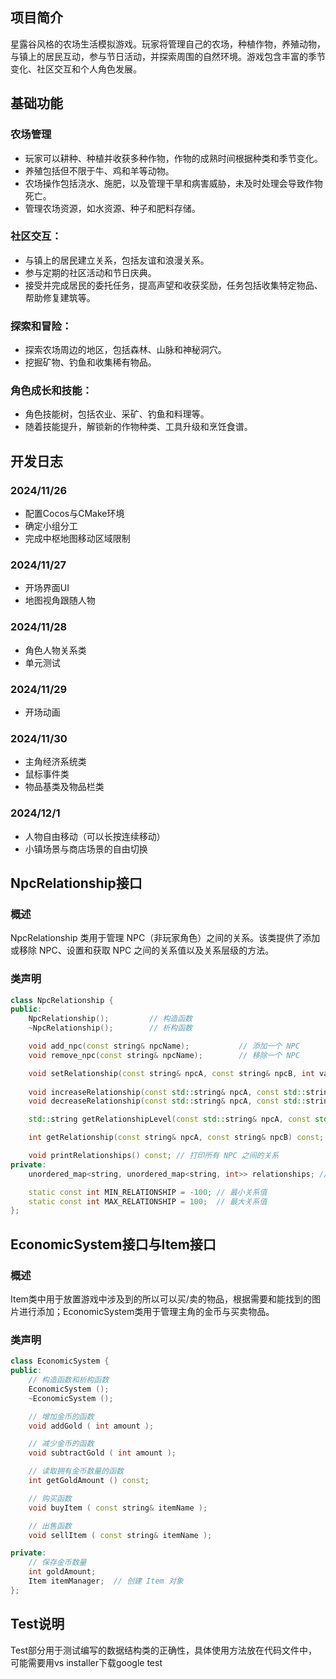## 项目简介

星露谷风格的农场生活模拟游戏。玩家将管理自己的农场，种植作物，养殖动物，与镇上的居民互动，参与节日活动，并探索周围的自然环境。游戏包含丰富的季节变化、社区交互和个人角色发展。

## 基础功能

### 农场管理
- 玩家可以耕种、种植并收获多种作物，作物的成熟时间根据种类和季节变化。
- 养殖包括但不限于牛、鸡和羊等动物。
- 农场操作包括浇水、施肥，以及管理干旱和病害威胁，未及时处理会导致作物死亡。
- 管理农场资源，如水资源、种子和肥料存储。
### 社区交互：
- 与镇上的居民建立关系，包括友谊和浪漫关系。
- 参与定期的社区活动和节日庆典。
- 接受并完成居民的委托任务，提高声望和收获奖励，任务包括收集特定物品、帮助修复建筑等。
### 探索和冒险：
- 探索农场周边的地区，包括森林、山脉和神秘洞穴。
- 挖掘矿物、钓鱼和收集稀有物品。
### 角色成长和技能：
- 角色技能树，包括农业、采矿、钓鱼和料理等。
- 随着技能提升，解锁新的作物种类、工具升级和烹饪食谱。

## 开发日志

### 2024/11/26
* 配置Cocos与CMake环境
* 确定小组分工
* 完成中枢地图移动区域限制

### 2024/11/27
* 开场界面UI
* 地图视角跟随人物

### 2024/11/28
* 角色人物关系类
* 单元测试

### 2024/11/29
* 开场动画

### 2024/11/30
* 主角经济系统类
* 鼠标事件类
* 物品基类及物品栏类

### 2024/12/1
* 人物自由移动（可以长按连续移动）
* 小镇场景与商店场景的自由切换

## NpcRelationship接口

### 概述
NpcRelationship 类用于管理 NPC（非玩家角色）之间的关系。该类提供了添加或移除 NPC、设置和获取 NPC 之间的关系值以及关系层级的方法。

### 类声明
```cpp
class NpcRelationship {  
public:  
    NpcRelationship();         // 构造函数  
    ~NpcRelationship();        // 析构函数  

    void add_npc(const string& npcName);           // 添加一个 NPC  
    void remove_npc(const string& npcName);        // 移除一个 NPC  

    void setRelationship(const string& npcA, const string& npcB, int value); // 设置两个 NPC 之间的关系值  
    
    void increaseRelationship(const std::string& npcA, const std::string& npcB, int amount); // 增加关系值  
    void decreaseRelationship(const std::string& npcA, const std::string& npcB, int amount); // 减少关系值  

    std::string getRelationshipLevel(const std::string& npcA, const std::string& npcB) const; // 获取 NPC 之间关系等级，此处分为四种，可用于设计与主角的交互行为  

    int getRelationship(const string& npcA, const string& npcB) const; // 获取 NPC 之间的关系值  

    void printRelationships() const; // 打印所有 NPC 之间的关系  
private:  
    unordered_map<string, unordered_map<string, int>> relationships; // 存储 NPC 之间的关系  

    static const int MIN_RELATIONSHIP = -100; // 最小关系值  
    static const int MAX_RELATIONSHIP = 100;  // 最大关系值  
};
```
## EconomicSystem接口与Item接口

### 概述
Item类中用于放置游戏中涉及到的所以可以买/卖的物品，根据需要和能找到的图片进行添加；EconomicSystem类用于管理主角的金币与买卖物品。

### 类声明
```cpp
class EconomicSystem {
public:
    // 构造函数和析构函数  
    EconomicSystem ();
    ~EconomicSystem ();

    // 增加金币的函数  
    void addGold ( int amount );

    // 减少金币的函数  
    void subtractGold ( int amount );

    // 读取拥有金币数量的函数  
    int getGoldAmount () const;

    // 购买函数  
    void buyItem ( const string& itemName );

    // 出售函数  
    void sellItem ( const string& itemName );

private:
    // 保存金币数量  
    int goldAmount;
    Item itemManager;  // 创建 Item 对象  
};
```

## Test说明

Test部分用于测试编写的数据结构类的正确性，具体使用方法放在代码文件中，可能需要用vs installer下载google test
